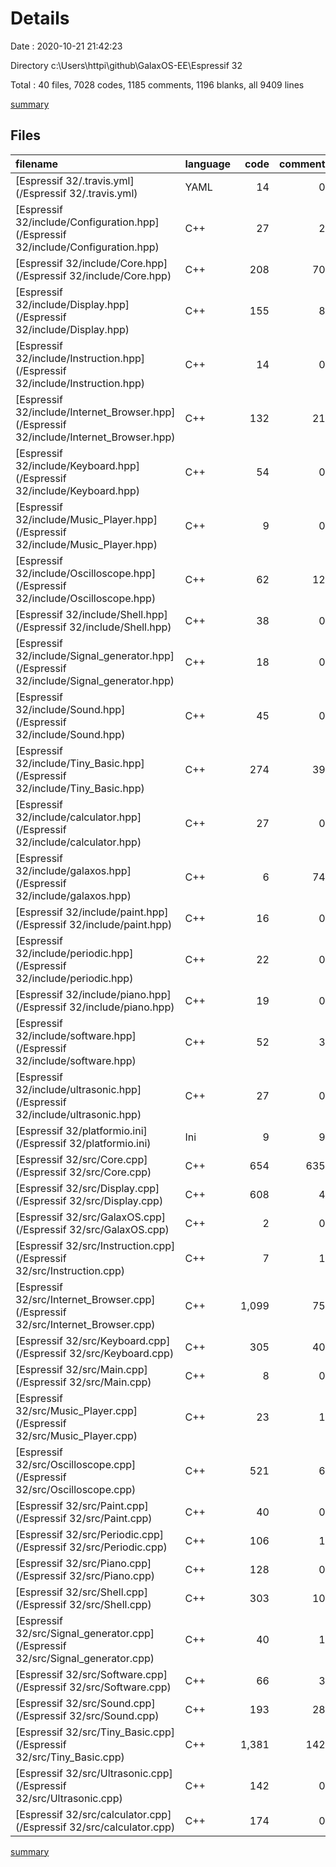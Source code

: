 # Details

Date : 2020-10-21 21:42:23

Directory c:\Users\httpi\github\GalaxOS-EE\Espressif 32

Total : 40 files,  7028 codes, 1185 comments, 1196 blanks, all 9409 lines

[summary](results.md)

## Files
| filename | language | code | comment | blank | total |
| :--- | :--- | ---: | ---: | ---: | ---: |
| [Espressif 32/.travis.yml](/Espressif 32/.travis.yml) | YAML | 14 | 0 | 5 | 19 |
| [Espressif 32/include/Configuration.hpp](/Espressif 32/include/Configuration.hpp) | C++ | 27 | 2 | 9 | 38 |
| [Espressif 32/include/Core.hpp](/Espressif 32/include/Core.hpp) | C++ | 208 | 70 | 74 | 352 |
| [Espressif 32/include/Display.hpp](/Espressif 32/include/Display.hpp) | C++ | 155 | 8 | 41 | 204 |
| [Espressif 32/include/Instruction.hpp](/Espressif 32/include/Instruction.hpp) | C++ | 14 | 0 | 3 | 17 |
| [Espressif 32/include/Internet_Browser.hpp](/Espressif 32/include/Internet_Browser.hpp) | C++ | 132 | 21 | 39 | 192 |
| [Espressif 32/include/Keyboard.hpp](/Espressif 32/include/Keyboard.hpp) | C++ | 54 | 0 | 19 | 73 |
| [Espressif 32/include/Music_Player.hpp](/Espressif 32/include/Music_Player.hpp) | C++ | 9 | 0 | 9 | 18 |
| [Espressif 32/include/Oscilloscope.hpp](/Espressif 32/include/Oscilloscope.hpp) | C++ | 62 | 12 | 27 | 101 |
| [Espressif 32/include/Shell.hpp](/Espressif 32/include/Shell.hpp) | C++ | 38 | 0 | 21 | 59 |
| [Espressif 32/include/Signal_generator.hpp](/Espressif 32/include/Signal_generator.hpp) | C++ | 18 | 0 | 10 | 28 |
| [Espressif 32/include/Sound.hpp](/Espressif 32/include/Sound.hpp) | C++ | 45 | 0 | 24 | 69 |
| [Espressif 32/include/Tiny_Basic.hpp](/Espressif 32/include/Tiny_Basic.hpp) | C++ | 274 | 39 | 56 | 369 |
| [Espressif 32/include/calculator.hpp](/Espressif 32/include/calculator.hpp) | C++ | 27 | 0 | 20 | 47 |
| [Espressif 32/include/galaxos.hpp](/Espressif 32/include/galaxos.hpp) | C++ | 6 | 74 | 3 | 83 |
| [Espressif 32/include/paint.hpp](/Espressif 32/include/paint.hpp) | C++ | 16 | 0 | 10 | 26 |
| [Espressif 32/include/periodic.hpp](/Espressif 32/include/periodic.hpp) | C++ | 22 | 0 | 14 | 36 |
| [Espressif 32/include/piano.hpp](/Espressif 32/include/piano.hpp) | C++ | 19 | 0 | 11 | 30 |
| [Espressif 32/include/software.hpp](/Espressif 32/include/software.hpp) | C++ | 52 | 3 | 24 | 79 |
| [Espressif 32/include/ultrasonic.hpp](/Espressif 32/include/ultrasonic.hpp) | C++ | 27 | 0 | 17 | 44 |
| [Espressif 32/platformio.ini](/Espressif 32/platformio.ini) | Ini | 9 | 9 | 2 | 20 |
| [Espressif 32/src/Core.cpp](/Espressif 32/src/Core.cpp) | C++ | 654 | 635 | 88 | 1,377 |
| [Espressif 32/src/Display.cpp](/Espressif 32/src/Display.cpp) | C++ | 608 | 4 | 58 | 670 |
| [Espressif 32/src/GalaxOS.cpp](/Espressif 32/src/GalaxOS.cpp) | C++ | 2 | 0 | 1 | 3 |
| [Espressif 32/src/Instruction.cpp](/Espressif 32/src/Instruction.cpp) | C++ | 7 | 1 | 1 | 9 |
| [Espressif 32/src/Internet_Browser.cpp](/Espressif 32/src/Internet_Browser.cpp) | C++ | 1,099 | 75 | 134 | 1,308 |
| [Espressif 32/src/Keyboard.cpp](/Espressif 32/src/Keyboard.cpp) | C++ | 305 | 40 | 28 | 373 |
| [Espressif 32/src/Main.cpp](/Espressif 32/src/Main.cpp) | C++ | 8 | 0 | 4 | 12 |
| [Espressif 32/src/Music_Player.cpp](/Espressif 32/src/Music_Player.cpp) | C++ | 23 | 1 | 9 | 33 |
| [Espressif 32/src/Oscilloscope.cpp](/Espressif 32/src/Oscilloscope.cpp) | C++ | 521 | 6 | 33 | 560 |
| [Espressif 32/src/Paint.cpp](/Espressif 32/src/Paint.cpp) | C++ | 40 | 0 | 11 | 51 |
| [Espressif 32/src/Periodic.cpp](/Espressif 32/src/Periodic.cpp) | C++ | 106 | 1 | 10 | 117 |
| [Espressif 32/src/Piano.cpp](/Espressif 32/src/Piano.cpp) | C++ | 128 | 0 | 35 | 163 |
| [Espressif 32/src/Shell.cpp](/Espressif 32/src/Shell.cpp) | C++ | 303 | 10 | 32 | 345 |
| [Espressif 32/src/Signal_generator.cpp](/Espressif 32/src/Signal_generator.cpp) | C++ | 40 | 1 | 7 | 48 |
| [Espressif 32/src/Software.cpp](/Espressif 32/src/Software.cpp) | C++ | 66 | 3 | 16 | 85 |
| [Espressif 32/src/Sound.cpp](/Espressif 32/src/Sound.cpp) | C++ | 193 | 28 | 31 | 252 |
| [Espressif 32/src/Tiny_Basic.cpp](/Espressif 32/src/Tiny_Basic.cpp) | C++ | 1,381 | 142 | 213 | 1,736 |
| [Espressif 32/src/Ultrasonic.cpp](/Espressif 32/src/Ultrasonic.cpp) | C++ | 142 | 0 | 12 | 154 |
| [Espressif 32/src/calculator.cpp](/Espressif 32/src/calculator.cpp) | C++ | 174 | 0 | 35 | 209 |

[summary](results.md)